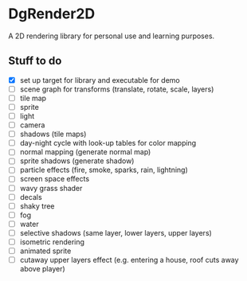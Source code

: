 # DgRender2D
A 2D rendering library for personal use and learning purposes.


## Stuff to do

- [X] set up target for library and executable for demo
- [ ] scene graph for transforms (translate, rotate, scale, layers)
- [ ] tile map
- [ ] sprite
- [ ] light
- [ ] camera
- [ ] shadows (tile maps)
- [ ] day-night cycle with look-up tables for color mapping
- [ ] normal mapping (generate normal map)
- [ ] sprite shadows (generate shadow)
- [ ] particle effects (fire, smoke, sparks, rain, lightning)
- [ ] screen space effects
- [ ] wavy grass shader
- [ ] decals
- [ ] shaky tree
- [ ] fog
- [ ] water
- [ ] selective shadows (same layer, lower layers, upper layers)
- [ ] isometric rendering
- [ ] animated sprite
- [ ] cutaway upper layers effect (e.g. entering a house, roof cuts away above player)
